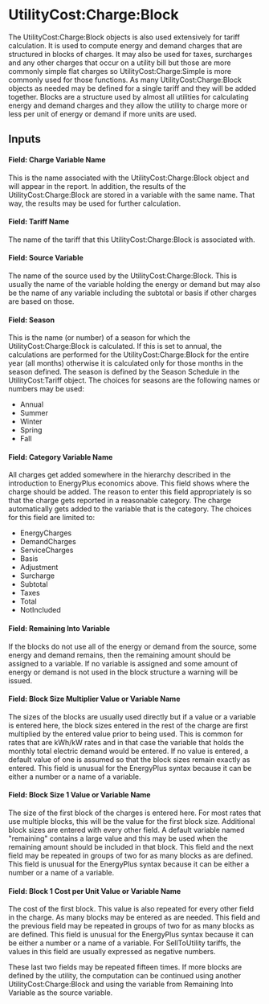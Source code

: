 # UtilityCost:Charge:Block

The UtilityCost:Charge:Block objects is also used extensively for tariff calculation. It is used to compute energy and demand charges that are structured in blocks of charges. It may also be used for taxes, surcharges and any other charges that occur on a utility bill but those are more commonly simple flat charges so UtilityCost:Charge:Simple  is more commonly used for those functions. As many UtilityCost:Charge:Block objects as needed may be defined for a single tariff and they will be added together. Blocks are a structure used by almost all utilities for calculating energy and demand charges and they allow the utility to charge more or less per unit of energy or demand if more units are used.

## Inputs

#### Field: Charge Variable Name

This is the name associated with the UtilityCost:Charge:Block object and will appear in the report. In addition, the results of the UtilityCost:Charge:Block are stored in a variable with the same name. That way, the results may be used for further calculation.

#### Field: Tariff Name

The name of the tariff that this UtilityCost:Charge:Block is associated with.

#### Field: Source Variable

The name of the source used by the UtilityCost:Charge:Block. This is usually the name of the variable holding the energy or demand but may also be the name of any variable including the subtotal or basis if other charges are based on those.

#### Field: Season

This is the name (or number) of a season for which the  UtilityCost:Charge:Block is calculated. If this is set to annual, the calculations are performed for the UtilityCost:Charge:Block for the entire year (all months) otherwise it is calculated only for those months in the season defined. The season is defined by the Season Schedule in the UtilityCost:Tariff object. The choices for seasons are the following names or numbers may be used:

- Annual
- Summer
- Winter
- Spring
- Fall

#### Field: Category Variable Name

All charges get added somewhere in the hierarchy described in the introduction to EnergyPlus economics above. This field shows where the charge should be added. The reason to enter this field appropriately is so that the charge gets reported in a reasonable category. The charge automatically gets added to the variable that is the category. The choices for this field are limited to:

- EnergyCharges
- DemandCharges
- ServiceCharges
- Basis
- Adjustment
- Surcharge
- Subtotal
- Taxes
- Total
- NotIncluded

#### Field: Remaining Into Variable

If the blocks do not use all of the energy or demand from the source, some energy and demand remains, then the remaining amount should be assigned to a variable. If no variable is assigned and some amount of energy or demand is not used in the block structure a warning will be issued.

#### Field: Block Size Multiplier Value or Variable Name

The sizes of the blocks are usually used directly but if a value or a variable is entered here, the block sizes entered in the rest of the charge are first multiplied by the entered value prior to being used. This is common for rates that are kWh/kW rates and in that case the variable that holds the monthly total electric demand would be entered. If no value is entered, a default value of one is assumed so that the block sizes remain exactly as entered. This field is unusual for the EnergyPlus syntax because it can be either a number or a name of a variable.

#### Field: Block Size 1 Value or Variable Name

The size of the first block of the charges is entered here. For most rates that use multiple blocks, this will be the value for the first block size. Additional block sizes are entered with every other field. A default variable named "remaining" contains a large value and this may be used when the remaining amount should be included in that block. This field and the next field may be repeated in groups of two for as many blocks as are defined. This field is unusual for the EnergyPlus syntax because it can be either a number or a name of a variable.

#### Field: Block 1 Cost per Unit Value or Variable Name

The cost of the first block. This value is also repeated for every other field in the charge. As many blocks may be entered as are needed. This field and the previous field may be repeated in groups of two for as many blocks as are defined. This field is unusual for the EnergyPlus syntax because it can be either a number or a name of a variable. For SellToUtility tariffs, the values in this field are usually expressed as negative numbers.

These last two fields may be repeated fifteen times. If more blocks are defined by the utility, the computation can be continued using another UtilityCost:Charge:Block and using the variable from Remaining Into Variable as the source variable.